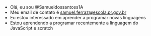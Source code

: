 - Olá, eu sou @Samueldossantoss1A
- Meu email de contato é samuel.ferraz@escola.pr.gov.br
- Eu estou interessado em aprender a programar novas linguagens 
- Estou aprendendo a programar recentemente a linguagem do JavaScript e scratch
